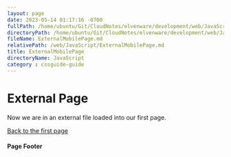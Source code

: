 ```yaml
---
layout: page
date: 2023-05-14 01:17:16 -0700
fullPath: /home/ubuntu/Git/CloudNotes/elvenware/development/web/JavaScript/ExternalMobilePage.md
directoryPath: /home/ubuntu/Git/CloudNotes/elvenware/development/web/JavaScript
fileName: ExternalMobilePage.md
relativePath: /web/JavaScript/ExternalMobilePage.md
title: ExternalMobilePage
directoryName: JavaScript
category : cssguide-guide
---
```


External Page
=============

Now we are in an external file loaded into our first page.

[Back to the first page](#FirstPage)

#### Page Footer
